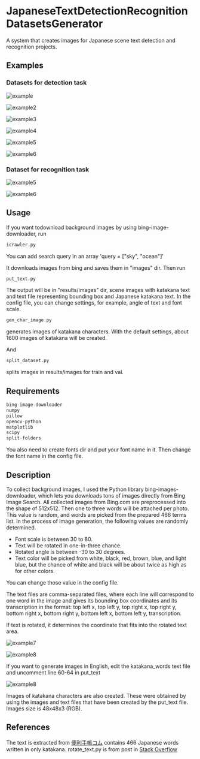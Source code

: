 # JapaneseTextDetectionRecognitionDatasetsGenerator

A system that creates images for Japanese scene text detection and recognition projects.

## Examples

### Datasets for detection task

![example](examples/example1.jpg)

![example2](examples/example1.PNG)

![example3](examples/example2.jpg)

![example4](examples/example2.PNG)

![example5](examples/example6.jpg)

![example6](examples/example3.PNG)

### Dataset for recognition task

![example5](examples/example3.jpg)

![example6](examples/example4.jpg)

## Usage

If you want todownload background images by using bing-image-downloader, run

```python
icrawler.py
```

You can add search query in an array 'query = ["sky", "ocean"]'

It downloads images from bing and saves them in "images" dir.
Then run

```python
put_text.py
```

The output will be in "results/images" dir, scene images with katakana text and text file representing bounding box and Japanese katakana text.
In the config file, you can change settings, for example, angle of text and font scale.

```python
gen_char_image.py
```

generates images of katakana characters. With the default settings, about 1600 images of katakana will be created.

And

```python
split_dataset.py
```

splits images in results/images for train and val.

## Requirements

```python
bing-image-downloader
numpy
pillow
opencv-python
matplotlib
scipy
split-folders
```

You also need to create fonts dir and put your font name in it. Then change the font name in the config file.

## Description

To collect background images, I used the Python library bing-images-downloader, which lets you downloads tons of images directly from Bing Image Search.
All collected images from Bing.com are preprocessed into the shape of 512x512. Then one to three words will be attached per photo. This value is random, and words are picked from the prepared 466 terms list. In the process of image generation, the following values are randomly determined.

- Font scale is between 30 to 80.
- Text will be rotated in one-in-three chance.
- Rotated angle is between -30 to 30 degrees.
- Text color will be picked from white, black, red, brown, blue, and light blue, but the chance of white and black will be about twice as high as for other colors.

You can change those value in the config file.

The text files are comma-separated files, where each line will correspond to one word in the image and gives its bounding box coordinates and its transcription in the format: top left x, top left y, top right x, top right y, bottom right x, bottom right y, bottom left x, bottom left y, transcription.

If text is rotated, it determines the coordinate that fits into the rotated text area.

![example7](examples/example7.jpg)

![example8](examples/example9.jpg)

If you want to generate images in English, edit the katakana_words text file and uncomment line 60-64 in put_text

![example8](examples/example8.jpg)

Images of katakana characters are also created. These were obtained by using the images and text files that have been created by the put_text file. Images size is 48x48x3 (RGB).

## References

The text is extracted from [便利手帳コム](http://benritecho.com/katakanakotoba.html) contains 466 Japanese words written in only katakana.
rotate_text.py is from post in [Stack Overflow](https://stackoverflow.com/questions/45179820/draw-text-on-an-angle-rotated-in-python)
